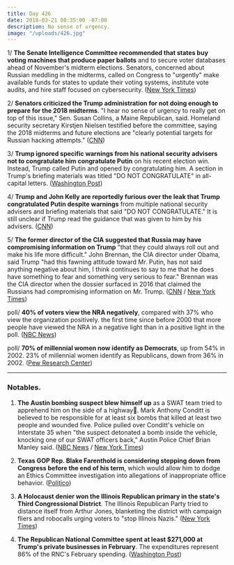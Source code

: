 ```yaml
---
title: Day 426
date: 2018-03-21 08:35:00 -07:00
description: No sense of urgency.
image: "/uploads/426.jpg"
---
```


1/ **The Senate Intelligence Committee recommended that states buy voting machines that produce paper ballots** and to secure voter databases ahead of November's midterm elections. Senators, concerned about Russian meddling in the midterms, called on Congress to "urgently" make available funds for states to update their voting systems, institute vote audits, and hire staff focused on cybersecurity.  ([New York Times](https://www.nytimes.com/2018/03/20/us/politics/senate-intelligence-election-security-midterms.html))

2/ **Senators criticized the Trump administration for not doing enough to prepare for the 2018 midterms**. "I hear no sense of urgency to really get on top of this issue," Sen. Susan Collins, a Maine Republican, said. Homeland security secretary Kirstjen Nielsen testified before the committee, saying the 2018 midterms and future elections are "clearly potential targets for Russian hacking attempts." ([CNN](https://www.cnn.com/2018/03/21/politics/senate-intelligence-hearing-kirstjen-nielsen-jeh-johnson/index.html))

3/ **Trump ignored specific warnings from his national security advisers not to congratulate him congratulate Putin** on his recent election win. Instead, Trump called Putin and opened by congratulating him. A section in Trump's briefing materials was titled "DO NOT CONGRATULATE" in all-capital letters. ([Washington Post](https://www.washingtonpost.com/politics/trumps-national-security-advisers-warned-him-not-to-congratulate-putin-he-did-it-anyway/2018/03/20/22738ebc-2c68-11e8-8ad6-fbc50284fce8_story.html?utm_term=.6923a72f43a7))

4/ **Trump and John Kelly are reportedly furious over the leak that Trump congratulated Putin despite warnings** from multiple national security advisers and briefing materials that said "DO NOT CONGRATULATE." It is still unclear if Trump read the guidance that was given to him by his advisers. ([CNN](https://www.cnn.com/2018/03/21/politics/donald-trump-vladimir-putin-congratulations/index.html))

5/ **The former director of the CIA suggested that Russia may have compromising information on Trump** "that they could always roll out and make his life more difficult." John Brennan, the CIA director under Obama, said Trump "had this fawning attitude toward Mr. Putin, has not said anything negative about him, I think continues to say to me that he does have something to fear and something very serious to fear." Brennan was the CIA director when the dossier surfaced in 2016 that claimed the Russians had compromising information on Mr. Trump. ([CNN](https://www.cnn.com/2018/03/21/politics/brennan-trump-russia/index.html) / [New York Times](https://www.nytimes.com/2018/03/21/us/politics/trump-mueller-russia.html))

poll/ **40% of voters view the NRA negatively**, compared with 37% who view the organization positively. the first time since before 2000 that more people have viewed the NRA in a negative light than in a positive light in the poll. ([NBC News](https://www.nbcnews.com/politics/first-read/trump-master-political-insult-declines-chide-putin-n858621))

poll/ **70% of millennial women now identify as Democrats**, up from 54% in 2002. 23% of millennial women identify as Republicans, down from 36% in 2002. ([Pew Research Center](http://www.people-press.org/2018/03/20/1-trends-in-party-affiliation-among-demographic-groups/))

---

### Notables.

1. **The Austin bombing suspect blew himself up** as a SWAT team tried to apprehend him on the side of a highway. Mark Anthony Conditt is believed to be responsible for at least six bombs that killed at least two people and wounded five. Police pulled over Conditt's vehicle on Interstate 35 when "the suspect detonated a bomb inside the vehicle, knocking one of our SWAT officers back," Austin Police Chief Brian Manley said. ([NBC News](https://www.nbcnews.com/news/us-news/austin-bombings-suspect-believed-neutralized-sources-n858576) / [New York Times](https://www.nytimes.com/2018/03/21/us/austin-bombings-suspect.html))

2. **Texas GOP Rep. Blake Farenthold is considering stepping down from Congress before the end of his term**, which would allow him to dodge an Ethics Committee investigation into allegations of inappropriate office behavior. ([Politico](https://www.politico.com/story/2018/03/20/farenthold-texas-congress-resign-475076))

3. **A Holocaust denier won the Illinois Republican primary in the state's Third Congressional District**. The Illinois Republican Party tried to distance itself from Arthur Jones, blanketing the district with campaign fliers and robocalls urging voters to "stop Illinois Nazis." ([New York Times](https://www.nytimes.com/2018/03/20/us/politics/arthur-jones-illinois.html))

4. **The Republican National Committee spent at least $271,000 at Trump's private businesses in February**. The expenditures represent 86% of the RNC's February spending. ([Washington Post](https://www.washingtonpost.com/news/post-politics/wp/2018/03/20/republican-national-committee-spent-big-at-trump-properties-in-february-filings-show/))